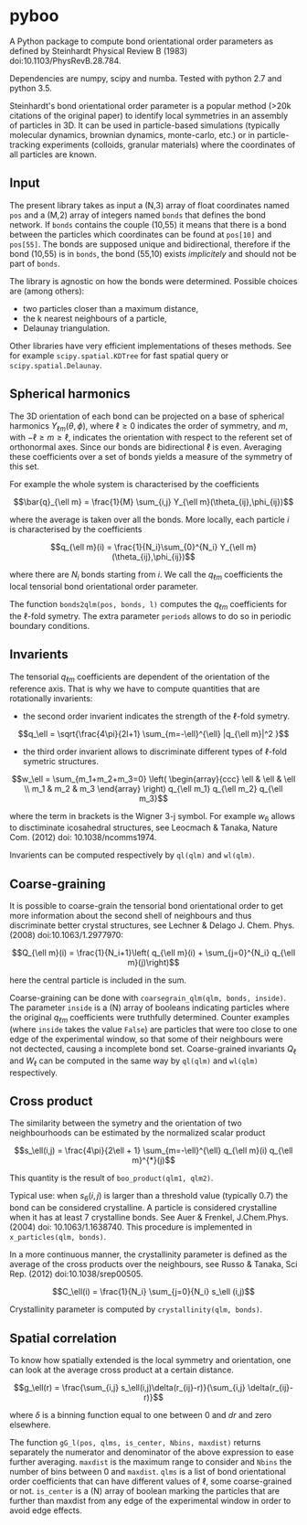 # pyboo
A Python package to compute bond orientational order parameters as defined by Steinhardt Physical Review B (1983) doi:10.1103/PhysRevB.28.784.

Dependencies are numpy, scipy and numba. Tested with python 2.7 and python 3.5.

Steinhardt's bond orientational order parameter is a popular method (>20k citations of the original paper) to identify local symmetries in an assembly of particles in 3D. It can be used in particle-based simulations (typically molecular dynamics, brownian dynamics, monte-carlo, etc.) or in particle-tracking experiments (colloids, granular materials) where the coordinates of all particles are known.

## Input

The present library takes as input a (N,3) array of float coordinates named `pos` and a (M,2) array of integers named `bonds` that defines the bond network. If `bonds` contains the couple (10,55) it means that there is a bond between the particles which coordinates can be found at `pos[10]` and `pos[55]`. The bonds are supposed unique and bidirectional, therefore if the bond (10,55) is in `bonds`, the bond (55,10) exists *implicitely* and should not be part of `bonds`.

The library is agnostic on how the bonds were determined. Possible choices are (among others):
 - two particles closer than a maximum distance,
 - the k nearest neighbours of a particle,
 - Delaunay triangulation.
 
Other libraries have very efficient implementations of theses methods. See for example `scipy.spatial.KDTree` for fast spatial query or `scipy.spatial.Delaunay`.

## Spherical harmonics

The 3D orientation of each bond can be projected on a base of spherical harmonics $Y_{\ell m}(\theta,\phi)$, where $\ell \geq 0$ indicates the order of symmetry, and $m$, with $-\ell \geq m \geq \ell$, indicates the orientation with respect to the referent set of orthonormal axes. Since our bonds are bidirectional $\ell$ is even. Averaging these coefficients over a set of bonds yields a measure of the symmetry of this set.

For example the whole system is characterised by the coefficients 

$$\bar{q}_{\ell m} = \frac{1}{M} \sum_{i,j} Y_{\ell m}(\theta_{ij},\phi_{ij})$$

where the average is taken over all the bonds. More locally, each particle $i$ is characterised by the coefficients

$$q_{\ell m}(i) = \frac{1}{N_i}\sum_{0}^{N_i} Y_{\ell m}(\theta_{ij},\phi_{ij})$$

where there are $N_i$ bonds starting from $i$. We call the $q_{\ell m}$ coefficients the local tensorial bond orientational order parameter.

The function `bonds2qlm(pos, bonds, l)` computes the $q_{\ell m}$ coefficients for the $\ell$-fold symetry. The extra parameter `periods` allows to do so in periodic boundary conditions.

## Invarients

The tensorial $q_{\ell m}$ coefficients are dependent of the orientation of the reference axis. That is why we have to compute quantities that are rotationally invarients:
 - the second order invarient indicates the strength of the $\ell$-fold symetry.

$$q_\ell = \sqrt{\frac{4\pi}{2l+1} \sum_{m=-\ell}^{\ell} |q_{\ell m}|^2 }$$
 - the third order invarient allows to discriminate different types of $\ell$-fold symetric structures.

$$w_\ell = \sum_{m_1+m_2+m_3=0} 
			\left( \begin{array}{ccc}
				\ell & \ell & \ell \\
				m_1 & m_2 & m_3 
			\end{array} \right)
			q_{\ell m_1} q_{\ell m_2} q_{\ell m_3}$$

where the term in brackets is the Wigner 3-j symbol. For example $w_6$ allows to disctiminate icosahedral structures, see Leocmach & Tanaka, Nature Com. (2012) doi: 10.1038/ncomms1974.

Invarients can be computed respectively by `ql(qlm)` and `wl(qlm)`.

## Coarse-graining

It is possible to coarse-grain the tensorial bond orientational order to get more information about the second shell of neighbours and thus discriminate better crystal structures, see Lechner & Delago J. Chem. Phys. (2008) doi:10.1063/1.2977970:

$$Q_{\ell m}(i) = \frac{1}{N_i+1}\left( q_{\ell m}(i) +  \sum_{j=0}^{N_i} q_{\ell m}(j)\right)$$

here the central particle is included in the sum.

Coarse-graining can be done with `coarsegrain_qlm(qlm, bonds, inside)`. The parameter `inside` is a (N) array of booleans indicating particles where the original $q_{\ell m}$ coefficients were truthfully determined. Counter examples (where `inside` takes the value `False`) are particles that were too close to one edge of the experimental window, so that some of their neighbours were not dectected, causing a incomplete bond set. Coarse-grained invariants $Q_\ell$ and $W_\ell$ can be computed in the same way by `ql(qlm)` and `wl(qlm)` respectively.

## Cross product

The similarity between the symetry and the orientation of two neighbourhoods can be estimated by the normalized scalar product

$$s_\ell(i,j) = \frac{4\pi}{2\ell + 1} \sum_{m=-\ell}^{\ell} q_{\ell m}(i) q_{\ell m}^{*}(j)$$

This quantity is the result of `boo_product(qlm1, qlm2)`.

Typical use: when $s_6(i,j)$ is larger than a threshold value (typically 0.7) the bond can be considered crystalline. A particle is considered crystalline when it has at least 7 crystalline bonds. See Auer & Frenkel, J.Chem.Phys. (2004) doi: 10.1063/1.1638740. This procedure is implemented in `x_particles(qlm, bonds)`.

In a more continuous manner, the crystallinity parameter is defined as the average of the cross products over the neighbours, see Russo & Tanaka, Sci Rep. (2012) doi:10.1038/srep00505.

$$C_\ell(i) = \frac{1}{N_i} \sum_{j=0}{N_i} s_\ell (i,j)$$

Crystallinity parameter is computed by `crystallinity(qlm, bonds)`.

## Spatial correlation

To know how spatially extended is the local symmetry and orientation, one can look at the average cross product at a certain distance.

$$g_\ell(r) = \frac{\sum_{i,j} s_\ell(i,j)\delta(r_{ij}-r)}{\sum_{i,j} \delta(r_{ij}-r)}$$

where $\delta$ is a binning function equal to one between 0 and $dr$ and zero elsewhere.

The function `gG_l(pos, qlms, is_center, Nbins, maxdist)` returns separately the numerator and denominator of the above expression to ease further averaging. `maxdist` is the maximum range to consider and `Nbins` the number of bins between 0 and `maxdist`. `qlms` is a list of bond orientational order coefficients that can have different values of $\ell$, some coarse-grained or not. `is_center` is a (N) array of boolean marking the particles that are further than maxdist from any edge of the experimental window in order to avoid edge effects.





